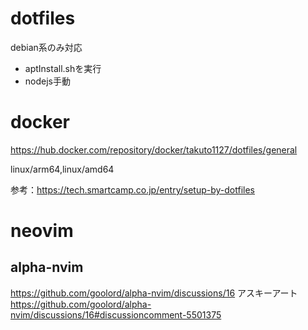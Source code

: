 # dotfiles
debian系のみ対応

- aptInstall.shを実行
- nodejs手動

# docker
https://hub.docker.com/repository/docker/takuto1127/dotfiles/general

linux/arm64,linux/amd64

参考：https://tech.smartcamp.co.jp/entry/setup-by-dotfiles

# neovim
## alpha-nvim
https://github.com/goolord/alpha-nvim/discussions/16
アスキーアート https://github.com/goolord/alpha-nvim/discussions/16#discussioncomment-5501375
